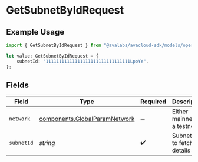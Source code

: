 # GetSubnetByIdRequest

## Example Usage

```typescript
import { GetSubnetByIdRequest } from "@avalabs/avacloud-sdk/models/operations";

let value: GetSubnetByIdRequest = {
    subnetId: "11111111111111111111111111111111LpoYY",
};
```

## Fields

| Field                                                                          | Type                                                                           | Required                                                                       | Description                                                                    | Example                                                                        |
| ------------------------------------------------------------------------------ | ------------------------------------------------------------------------------ | ------------------------------------------------------------------------------ | ------------------------------------------------------------------------------ | ------------------------------------------------------------------------------ |
| `network`                                                                      | [components.GlobalParamNetwork](../../models/components/globalparamnetwork.md) | :heavy_minus_sign:                                                             | Either mainnet or a testnet.                                                   | mainnet                                                                        |
| `subnetId`                                                                     | *string*                                                                       | :heavy_check_mark:                                                             | Subnet ID to fetch details for                                                 | 11111111111111111111111111111111LpoYY                                          |
